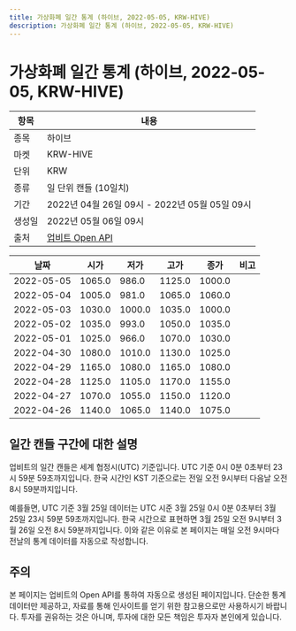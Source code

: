 ```yaml
---
title: 가상화폐 일간 통계 (하이브, 2022-05-05, KRW-HIVE)
description: 가상화폐 일간 통계 (하이브, 2022-05-05, KRW-HIVE)
---
```



가상화폐 일간 통계 (하이브, 2022-05-05, KRW-HIVE)
===

|항목|내용|
|--|--|
|종목|하이브|
|마켓|KRW-HIVE|
|단위|KRW|
|종류|일 단위 캔들 (10일치)|
|기간|2022년 04월 26일 09시 - 2022년 05월 05일 09시|
|생성일|2022년 05월 06일 09시|
|출처|[업비트 Open API](https://docs.upbit.com)|


|날짜|시가|저가|고가|종가|비고|
|--|--|--|--|--|--|
|2022-05-05|1065.0|986.0|1125.0|1000.0|    |
|2022-05-04|1005.0|981.0|1065.0|1060.0|    |
|2022-05-03|1030.0|1000.0|1035.0|1000.0|    |
|2022-05-02|1035.0|993.0|1050.0|1035.0|    |
|2022-05-01|1025.0|966.0|1070.0|1030.0|    |
|2022-04-30|1080.0|1010.0|1130.0|1025.0|    |
|2022-04-29|1165.0|1080.0|1165.0|1080.0|    |
|2022-04-28|1125.0|1105.0|1170.0|1155.0|    |
|2022-04-27|1070.0|1055.0|1150.0|1120.0|    |
|2022-04-26|1140.0|1065.0|1140.0|1075.0|    |


일간 캔들 구간에 대한 설명
---


업비트의 일간 캔들은 세계 협정시(UTC) 기준입니다. 
UTC 기준 0시 0분 0초부터 23시 59분 59초까지입니다. 
한국 시간인 KST 기준으로는 전일 오전 9시부터 다음날 오전 8시 59분까지입니다. 


예를들면, UTC 기준 3월 25일 데이터는 UTC 시준 3월 25일 0시 0분 0초부터 3월 25일 23시 59분 59초까지입니다. 
한국 시간으로 표현하면 3월 25일 오전 9시부터 3월 26일 오전 8시 59분까지입니다. 
이와 같은 이유로 본 페이지는 매일 오전 9시마다 전날의 통계 데이터를 자동으로 작성합니다. 


주의
---


본 페이지는 업비트의 Open API를 통하여 자동으로 생성된 페이지입니다. 
단순한 통계 데이터만 제공하고, 자료를 통해 인사이트를 얻기 위한 참고용으로만 사용하시기 바랍니다. 
투자를 권유하는 것은 아니며, 투자에 대한 모든 책임은 투자자 본인에게 있습니다. 

